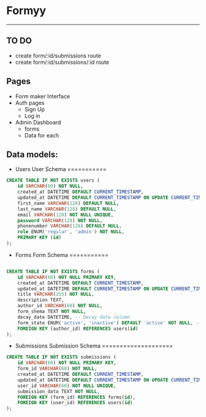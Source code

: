 # Formyy
***
## TO DO
<!-- - change `form-data` to `form-schema` in TABLE: `forms` ✅ -->
<!-- - create `submissions` table ✅ -->
<!-- - create form/delete/:id route ✅-->
<!-- - enable/disable form submissions (active/inactive) ✅ -->
<!-- - add view Submissions link to home table ✅ -->
<!-- - create form/:id route ✅-->
- create form/:id/submissions route
- create form/:id/submissions/:id route

## Pages

* Form maker Interface
* Auth pages
	- Sign Up
	- Log in
* Admin Dashboard
	- forms
	- Data for each

## Data models:

* Users
User Schema
===========
```sql
CREATE TABLE IF NOT EXISTS users (
    id VARCHAR(60) NOT NULL,
	created_at DATETIME DEFAULT CURRENT_TIMESTAMP,
	updated_at DATETIME DEFAULT CURRENT_TIMESTAMP ON UPDATE CURRENT_TIMESTAMP,
    first_name VARCHAR(128) DEFAULT NULL,
    last_name VARCHAR(128) DEFAULT NULL,
    email VARCHAR(128) NOT NULL UNIQUE,
    password VARCHAR(128) NOT NULL,
    phonenumber VARCHAR(128) DEFAULT NULL,
    role ENUM('regular', 'admin') NOT NULL,
    PRIMARY KEY (id)
);
```

* Forms
Form Schema
===========
```sql

CREATE TABLE IF NOT EXISTS forms (
	id VARCHAR(60) NOT NULL PRIMARY KEY,
	created_at DATETIME DEFAULT CURRENT_TIMESTAMP,
	updated_at DATETIME DEFAULT CURRENT_TIMESTAMP ON UPDATE CURRENT_TIMESTAMP,
    title VARCHAR(255) NOT NULL,
    description TEXT,
	author_id VARCHAR(60) NOT NULL,
	form_shema TEXT NOT NULL,
    decay_date DATETIME, -- Decay date column
    form_state ENUM('active', 'inactive') DEFAULT 'active' NOT NULL, -- Form state column
	FOREIGN KEY (author_id) REFERENCES users(id)
);

```
* Submissions
Submission Schema
====================

```sql
CREATE TABLE IF NOT EXISTS submissions (
    id VARCHAR(60) NOT NULL PRIMARY KEY,
    form_id VARCHAR(60) NOT NULL,
	created_at DATETIME DEFAULT CURRENT_TIMESTAMP,
	updated_at DATETIME DEFAULT CURRENT_TIMESTAMP ON UPDATE CURRENT_TIMESTAMP,
    user_id VARCHAR(60) NOT NULL UNIQUE,
    submission_data TEXT NOT NULL,
    FOREIGN KEY (form_id) REFERENCES forms(id),
    FOREIGN KEY (user_id) REFERENCES users(id)
);
```

